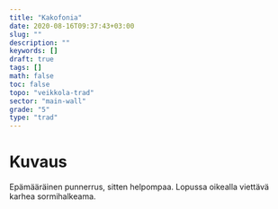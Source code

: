 ```yaml
---
title: "Kakofonia"
date: 2020-08-16T09:37:43+03:00
slug: ""
description: ""
keywords: []
draft: true
tags: []
math: false
toc: false
topo: "veikkola-trad"
sector: "main-wall"
grade: "5"
type: "trad"
---
```


# Kuvaus

Epämääräinen punnerrus, sitten helpompaa. Lopussa oikealla viettävä karhea sormihalkeama.
